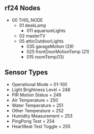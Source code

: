 ## rf24 Nodes

* 00 THIS_NODE
    * 01 deskLamp
      * 011 aquariumLights
    * 02 masterTV
    * 05  atticOutdoorLights
      * 035 garageMotion (29)
      * 025 frontDoorMotionTemp (21)
      * 015 roomTemp(13)

## Sensor Types
* Operational Mode = 01-100
* Light Brightness Level = 248
* PIR Motion Status = 249
* Air Temperature = 250
* Water Temperature = 251
* Other Temperature = 252
* Humidity Measurement = 253
* PingPong Test = 254
* HeartBeat Test Toggle = 255
